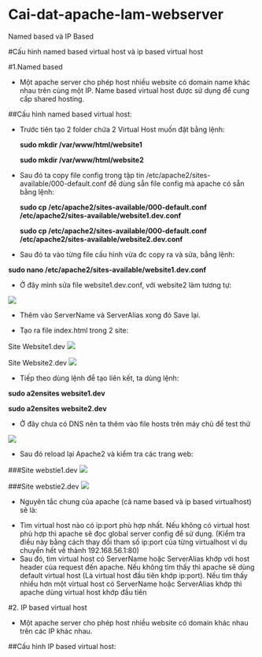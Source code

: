 # Cai-dat-apache-lam-webserver
Named based và IP Based

#Cấu hình named based virtual host và ip based virtual host


#1.Named based 

- Một apache server cho phép host nhiều website có domain name khác nhau trên cùng một IP. Name based virtual host được sử dụng để cung cấp shared hosting.

##Cấu hình named based virtual host:

- Trước tiên tạo 2 folder chứa 2 Virtual Host muốn đặt bằng lệnh:

  **sudo mkdir /var/www/html/website1**

  **sudo mkdir /var/www/html/website2**
  
- Sau đó ta copy file config trong tập tin /etc/apache2/sites-available/000-default.conf để dùng sẵn file config mà apache có sẵn bằng lệnh:

  **sudo cp /etc/apache2/sites-available/000-default.conf /etc/apache2/sites-available/website1.dev.conf**

  **sudo cp /etc/apache2/sites-available/000-default.conf /etc/apache2/sites-available/website2.dev.conf**

- Sau đó ta vào từng file cấu hình vừa đc copy ra và sửa, bằng lệnh:

**sudo nano /etc/apache2/sites-available/website1.dev.conf**

- Ở đây mình sửa file website1.dev.conf, với website2 làm tương tự:

<img src="http://i.imgur.com/0G8c6gE.png">

- Thêm vào ServerName và ServerAlias xong đó Save lại.

- Tạo ra file index.html trong 2 site:

Site Website1.dev
<img src="http://i.imgur.com/itaDctj.png">

Site Website2.dev
<img src="http://i.imgur.com/8n2IbC8.png">

- Tiếp theo dùng lệnh để tạo liên kết, ta dùng lệnh:

**sudo a2ensites website1.dev**

**sudo a2ensites website2.dev**

- Ở đây chưa có DNS nên ta thêm vào file hosts trên máy chủ để test thử
<img src="http://i.imgur.com/ZfhGce5.png">

- Sau đó reload lại Apache2 và kiểm tra các trang web:

###Site webstie1.dev
<img src="http://i.imgur.com/kklQn75.png">

###Site webstie2.dev
<img src="http://i.imgur.com/ROBWLFz.png">

- Nguyên tắc chung của apache (cả name based và ip based virtualhost) sẽ là:
<ul>
<li>Tìm virtual host nào có ip:port phù hợp nhất. Nếu không có virtual host phù hợp thì apache sẽ đọc global server config để sử dụng. (Kiểm tra điều này bằng cách thay đổi tham số ip:port của từng virtualhost ví dụ chuyển hết về thành 192.168.56.1:80)</li>
<li>Sau đó, tìm virtual host có ServerName hoặc ServerAlias khớp với host header của request đến apache. Nếu không tìm thấy thì apache sẽ dùng default virtual host (Là virtual host đầu tiên khớp ip:port). Nếu tìm thấy nhiều hơn một virtual host có ServerName hoặc ServerAlias khớp thì apache dùng virtual host khớp đầu tiên</li>
</ul>

#2. IP based virtual host 

- Một apache server cho phép host nhiều website có domain khác nhau trên các IP khác nhau.

##Cấu hình IP based virtual host:

